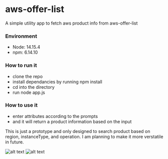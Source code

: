 # aws-offer-list

A simple utility app to fetch aws product info from aws-offer-list

### Environment

- Node: 14.15.4
- npm: 6.14.10

### How to run it

- clone the repo
- install dependancies by running npm install
- cd into the directory
- run node app.js

### How to use it

- enter attributes according to the prompts
- and it will return a product information based on the input

This is just a prototype and only designed to search product based on region, instanceType, and operation.
I am planning to make it more verstatile in future.

![alt text](https://github.com/yuchida-tamu/aws-offer-list/blob/master/demo/demo1.jpg?raw=true)
![alt text](https://github.com/yuchida-tamu/aws-offer-list/blob/master/demo/demo2.jpg?raw=true)
